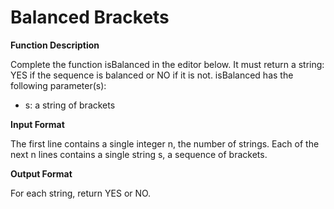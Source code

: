 # Balanced Brackets

**Function Description**

Complete the function isBalanced in the editor below. It must return a string: YES if the sequence is balanced or NO if it is not.
isBalanced has the following parameter(s):

* s: a string of brackets

**Input Format**

The first line contains a single integer n, the number of strings. 
Each of the next n lines contains a single string s, a sequence of brackets.

**Output Format**

For each string, return YES or NO.
